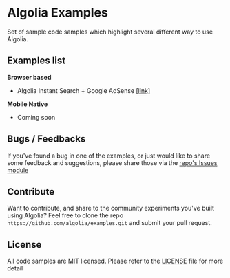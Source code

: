 # Algolia Examples
Set of sample code samples which highlight several different way to use Algolia.

## Examples list
**Browser based**

* Algolia Instant Search + Google AdSense [[link]](/instant-search-google-adsense/)


**Mobile Native**

* Coming soon


## Bugs / Feedbacks
If you've found a bug in one of the examples, or just would like to share some feedback and suggestions, please share those via the [repo's Issues module](https://github.com/algolia/examples/issues)

## Contribute
Want to contribute, and share to the community experiments you've built using Algolia? Feel free to clone the repo `https://github.com/algolia/examples.git` and submit your pull request.

## License
All code samples are MIT licensed. Please refer to the [LICENSE](/LICENSE) file for more detail